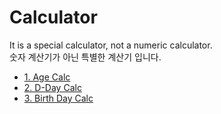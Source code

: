 # Calculator
It is a special calculator, not a numeric calculator.<br>
숫자 계산기가 아닌 특별한 계산기 입니다.<br>

- <a href="https://github.com/DM-09/tools/tree/main/Calc/Age">1. Age Calc</a><br>
- <a href="https://github.com/DM-09/tools/tree/main/Calc/DDay">2. D-Day Calc</a><br>
- <a href="https://github.com/DM-09/tools/tree/main/Calc/BD">3. Birth Day Calc</a>

